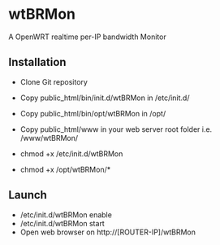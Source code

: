 # wtBRMon
A OpenWRT realtime per-IP bandwidth Monitor

## Installation
 - Clone Git repository

 - Copy public_html/bin/init.d/wtBRMon in /etc/init.d/
 - Copy public_html/bin/opt/wtBRMon in /opt/
 - Copy public_html/www in your web server root folder i.e. /www/wtBRMon/

 - chmod +x /etc/init.d/wtBRMon
 - chmod +x /opt/wtBRMon/*

## Launch
 - /etc/init.d/wtBRMon enable
 - /etc/init.d/wtBRMon start
 - Open web browser on http://[ROUTER-IP]/wtBRMon
